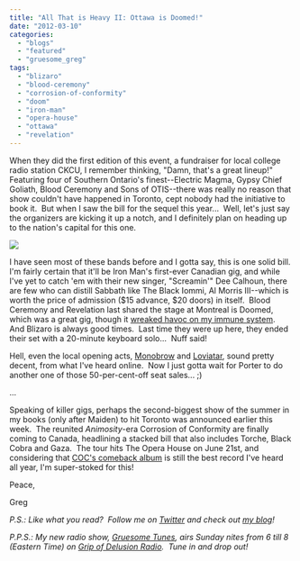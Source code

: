 ```yaml
---
title: "All That is Heavy II: Ottawa is Doomed!"
date: "2012-03-10"
categories: 
  - "blogs"
  - "featured"
  - "gruesome_greg"
tags: 
  - "blizaro"
  - "blood-ceremony"
  - "corrosion-of-conformity"
  - "doom"
  - "iron-man"
  - "opera-house"
  - "ottawa"
  - "revelation"
---
```


When they did the first edition of this event, a fundraiser for local college radio station CKCU, I remember thinking, "Damn, that's a great lineup!"  Featuring four of Southern Ontario's finest--Electric Magma, Gypsy Chief Goliath, Blood Ceremony and Sons of OTIS--there was really no reason that show couldn't have happened in Toronto, cept nobody had the initiative to book it.  But when I saw the bill for the sequel this year...  Well, let's just say the organizers are kicking it up a notch, and I definitely plan on heading up to the nation's capital for this one.

![](https://fbcdn-sphotos-a.akamaihd.net/hphotos-ak-ash4/427700_10150669020534577_771859576_8954895_1237946126_n.jpg)

I have seen most of these bands before and I gotta say, this is one solid bill.  I'm fairly certain that it'll be Iron Man's first-ever Canadian gig, and while I've yet to catch 'em with their new singer, "Screamin'" Dee Calhoun, there are few who can distill Sabbath like The Black Iommi, Al Morris III--which is worth the price of admission ($15 advance, $20 doors) in itself.  Blood Ceremony and Revelation last shared the stage at Montreal is Doomed, which was a great gig, though it [wreaked havoc on my immune system](http://www.hellbound.ca/2010/12/saturday-nite-in-montreal-my-liver-is-doomed/).  And Blizaro is always good times.  Last time they were up here, they ended their set with a 20-minute keyboard solo...  Nuff said!

Hell, even the local opening acts, [Monobrow](http://monobrowmanband.bandcamp.com/) and [Loviatar](http://loviatar.bandcamp.com/), sound pretty decent, from what I've heard online.  Now I just gotta wait for Porter to do another one of those 50-per-cent-off seat sales... ;)

...

Speaking of killer gigs, perhaps the second-biggest show of the summer in my books (only after Maiden) to hit Toronto was announced earlier this week.  The reunited _Animosity_\-era Corrosion of Conformity are finally coming to Canada, headlining a stacked bill that also includes Torche, Black Cobra and Gaza.  The tour hits The Opera House on June 21st, and considering that [COC's comeback album](http://www.hellbound.ca/2012/01/corrosion-of-conformity-st/) is still the best record I've heard all year, I'm super-stoked for this!

Peace,

Greg

_P.S.: Like what you read?  Follow me on [Twitter](http://twitter.com/gruesomeviews) and check out [my blog](http://gruesomeviews.com/)!_

_P.P.S.: My new radio show, [Gruesome Tunes](http://gruesomeviews.com/category/music/gruesome-tunes/), airs Sunday nites from 6 till 8 (Eastern Time) on [Grip of Delusion Radio](http://www.steamingheathen.com/delusion/).  Tune in and drop out!_
